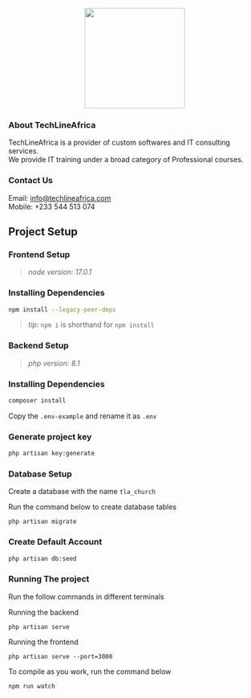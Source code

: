 <p align="center"><a href="https://laravel.com" target="_blank"><img src="https://lh5.googleusercontent.com/p/AF1QipPtqjJLwsmU7tbiSg77yL48pd2zQnoPXyxCI7ZI=w203-h203-k-no" width="200"></a></p>

### About TechLineAfrica

TechLineAfrica is a provider of custom softwares and IT consulting services.     
We provide IT training under a broad category of Professional courses.

### Contact Us
Email: info@techlineafrica.com  
Mobile: +233 544 513 074

## Project Setup
### Frontend Setup
> _node version: 17.0.1_

### Installing Dependencies
```bash
npm install --legacy-peer-deps
```
> _tip_: `npm i` is shorthand for `npm install`

### Backend Setup
> _php version: 8.1_

### Installing Dependencies
```bash
composer install
```

Copy the ``.env-example`` and rename it as ``.env``

### Generate project key
```bash
php artisan key:generate
```

### Database Setup
Create a database with the name ``tla_church``

Run the command below to create database tables
```base
php artisan migrate
```

### Create Default Account

```bash
php artisan db:seed
```

### Running The project
Run the follow commands in different terminals

Running the backend
```
php artisan serve
```
Running the frontend
```
php artisan serve --port=3000
```

To compile as you work, run the command below
```
npm run watch
```

